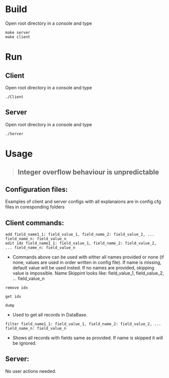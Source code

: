 # Build

Open root directory in a console and type
~~~
make server
make client
~~~

# Run

## Client
Open root directory in a console and type
~~~
./Client
~~~

## Server
Open root directory in a console and type
~~~
./Server
~~~

# Usage
> ## **Integer overflow behaviour is unpredictable** 

## Configuration files:
Examples of client and server configs with all explanaions are in config.cfg files in coresponding folders

## Client commands:
~~~
add field_name1_1: field_value_1, field_name_2: field_value_2, ... field_name_n: field_value_n 
edit idx field_name1_1: field_value_1, field_name_2: field_value_2, ... field_name_n: field_value_n 
~~~ 
- Commands above can be used with either all names provided or none (if none, values are used in order written in config file). If name is missing, default value will be used insted. If no names are provided, skipping value is impossible.
Name Skippint looks like: field_value_1, field_value_2, ... field_value_n
~~~
remove idx
~~~
~~~
get idx
~~~
~~~
dump
~~~
- Used to get all records in DataBase.
~~~
filter field_name1_1: field_value_1, field_name_2: field_value_2, ... field_name_n: field_value_n 
~~~
- Shows all records with fields same as provided. If name is skipped it will be ignored.

## Server:
No user actions needed.